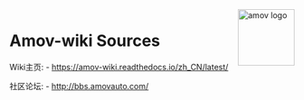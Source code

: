 <a herf="">
    <img src="https://github.com/amov-lab/Amov-wiki/blob/master/images/LOGO%E7%99%BD%E5%BA%95.jpg" alt="amov logo" title="amov" align="right" height="100" />
</a>

# Amov-wiki Sources

Wiki主页: - https://amov-wiki.readthedocs.io/zh_CN/latest/

社区论坛: - http://bbs.amovauto.com/





